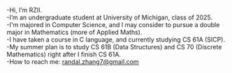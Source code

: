 -Hi, I’m RZII.<br/>
-I’m an undergraduate student at University of Michigan, class of 2025.<br/>
-I'm majored in Computer Science, and I may consider to pursue a double major in Mathematics (more of Applied Maths).<br/>
-I have taken a course in C language, and currently studying CS 61A (SICP).<br/>
-My summer plan is to study CS 61B (Data Structures) and CS 70 (Discrete Mathematics) right after I finish CS 61A.<br/>
-How to reach me: randal.zhang7@gmail.com<br/>

<!---
RZII/RZII is a ✨ special ✨ repository because its `README.md` (this file) appears on your GitHub profile.
You can click the Preview link to take a look at your changes.
--->
